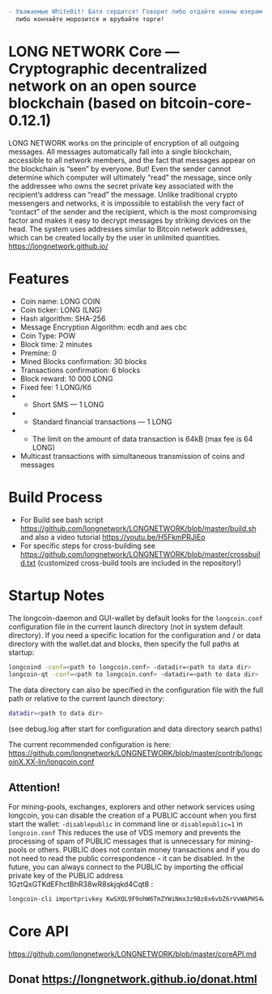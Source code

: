 ```diff
- Уважаемые WhiteBit! Батя сердится! Говорит либо отдайте коины юзерам и делистните монету, 
  либо кончайте морозится и врубайте торги!
```

# LONG NETWORK Core — Cryptographic decentralized network on an open source blockchain (based on bitcoin-core-0.12.1)

LONG NETWORK works on the principle of encryption of all outgoing messages. All messages automatically fall into a single blockchain,
accessible to all network members, and the fact that messages appear on the blockchain is “seen” by everyone. But! Even the sender
cannot determine which computer will ultimately “read” the message, since only the addressee who owns the secret private key associated
with the recipient’s address can “read” the message.
Unlike traditional crypto messengers and networks, it is impossible to establish the very fact of “contact” of the sender and the recipient,
which is the most compromising factor and makes it easy to decrypt messages by striking devices on the head.
The system uses addresses similar to Bitcoin network addresses, which can be created locally by the user in unlimited quantities.
https://longnetwork.github.io/


# Features

* Coin name: LONG COIN
* Coin ticker: LONG (LNG)
* Hash algorithm: SHA-256
* Message Encryption Algorithm: ecdh and aes cbc
* Coin Type: POW
* Block time: 2 minutes
* Premine: 0
* Mined Blocks confirmation: 30 blocks
* Transactions confirmation: 6 blocks
* Block reward: 10 000 LONG
* Fixed fee: 1 LONG/Кб
*  - Short SMS — 1 LONG
*  - Standard financial transactions — 1 LONG
*  - The limit on the amount of data transaction is 64kB (max fee is 64 LONG)
* Multicast transactions with simultaneous transmission of coins and messages

Build Process
===========================================================================================================================================

* For Build see bash script https://github.com/longnetwork/LONGNETWORK/blob/master/build.sh
and also a video tutorial https://youtu.be/H5FkmPRJiEo
* For specific steps for cross-building see https://github.com/longnetwork/LONGNETWORK/blob/master/crossbuild.txt
(customized cross-build tools are included in the repository!)

Startup Notes
===========================================================================================================================================

The longcoin-daemon and GUI-wallet by default looks for the `longcoin.conf` configuration file in the current launch directory 
(not in system default directory). If you need a specific location for the configuration and / or data directory with the wallet.dat and blocks, 
then specify the full paths at startup: 
```bash
longcoind -conf=<path to longcoin.conf> -datadir=<path to data dir>
longcoin-qt -conf=<path to longcoin.conf> -datadir=<path to data dir>
```
The data directory can also be specified in the configuration file with the full path or relative to the current launch directory:
```bash
datadir=<path to data dir>
```
(see debug.log after start for configuration and data directory search paths)

The current recommended configuration is here: https://github.com/longnetwork/LONGNETWORK/blob/master/contrib/longcoinX.XX-lin/longcoin.conf

## Attention!
For mining-pools, exchanges, explorers and other network services using longcoin, you can disable the creation of a PUBLIC account when you first start the wallet:
`-disablepublic` in command line or `disablepublic=1` in `longcoin.conf`
This reduces the use of VDS memory and prevents the processing of spam of PUBLIC messages that is unnecessary for mining-pools or others.
PUBLIC does not contain money transactions and if you do not need to read the public correspondence - it can be disabled.
In the future, you can always connect to the PUBLIC by importing the official private key of the PUBLIC address 1GztQxGTKdEFhctBhR38wR8skjqkd4Cqt8 :
```bash
longcoin-cli importprivkey KwSXQL9F9ohW6TmZYWiNmx3z9Bz8x6vbZ6rVvWAPHS4wtcwSoo8W "PUBLIC"
```
Core API
===========================================================================================================================================
https://github.com/longnetwork/LONGNETWORK/blob/master/coreAPI.md

## Donat  https://longnetwork.github.io/donat.html



